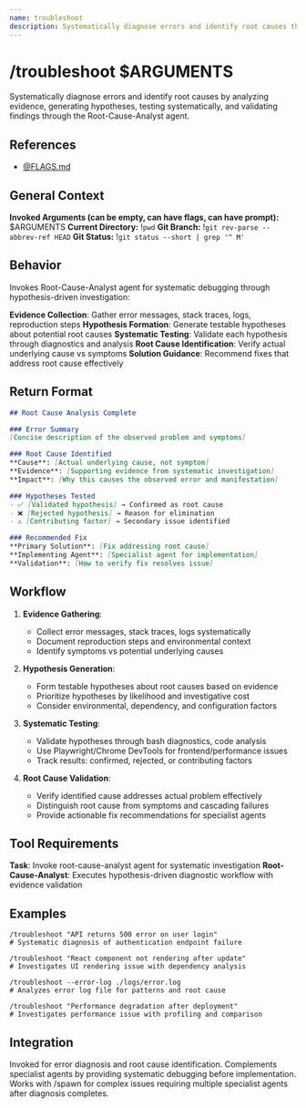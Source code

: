 ```yaml
---
name: troubleshoot
description: Systematically diagnose errors and identify root causes through hypothesis-driven investigation
---
```


# /troubleshoot $ARGUMENTS

Systematically diagnose errors and identify root causes by analyzing evidence, generating hypotheses, testing systematically, and validating findings through the Root-Cause-Analyst agent.

## References
- [@FLAGS.md](../FLAGS.md)

## General Context
**Invoked Arguments (can be empty, can have flags, can have prompt):** $ARGUMENTS
**Current Directory:** !`pwd`
**Git Branch:** !`git rev-parse --abbrev-ref HEAD`
**Git Status:**
!`git status --short | grep '^ M'`

## Behavior

Invokes Root-Cause-Analyst agent for systematic debugging through hypothesis-driven investigation:

**Evidence Collection**: Gather error messages, stack traces, logs, reproduction steps
**Hypothesis Formation**: Generate testable hypotheses about potential root causes
**Systematic Testing**: Validate each hypothesis through diagnostics and analysis
**Root Cause Identification**: Verify actual underlying cause vs symptoms
**Solution Guidance**: Recommend fixes that address root cause effectively

## Return Format

```markdown
## Root Cause Analysis Complete

### Error Summary
[Concise description of the observed problem and symptoms]

### Root Cause Identified
**Cause**: [Actual underlying cause, not symptom]
**Evidence**: [Supporting evidence from systematic investigation]
**Impact**: [Why this causes the observed error and manifestation]

### Hypotheses Tested
- ✅ [Validated hypothesis] → Confirmed as root cause
- ❌ [Rejected hypothesis] → Reason for elimination
- ⚠️ [Contributing factor] → Secondary issue identified

### Recommended Fix
**Primary Solution**: [Fix addressing root cause]
**Implementing Agent**: [Specialist agent for implementation]
**Validation**: [How to verify fix resolves issue]
```

## Workflow

1. **Evidence Gathering**:
   - Collect error messages, stack traces, logs systematically
   - Document reproduction steps and environmental context
   - Identify symptoms vs potential underlying causes

2. **Hypothesis Generation**:
   - Form testable hypotheses about root causes based on evidence
   - Prioritize hypotheses by likelihood and investigative cost
   - Consider environmental, dependency, and configuration factors

3. **Systematic Testing**:
   - Validate hypotheses through bash diagnostics, code analysis
   - Use Playwright/Chrome DevTools for frontend/performance issues
   - Track results: confirmed, rejected, or contributing factors

4. **Root Cause Validation**:
   - Verify identified cause addresses actual problem effectively
   - Distinguish root cause from symptoms and cascading failures
   - Provide actionable fix recommendations for specialist agents

## Tool Requirements

**Task**: Invoke root-cause-analyst agent for systematic investigation
**Root-Cause-Analyst**: Executes hypothesis-driven diagnostic workflow with evidence validation

## Examples

```
/troubleshoot "API returns 500 error on user login"
# Systematic diagnosis of authentication endpoint failure

/troubleshoot "React component not rendering after update"
# Investigates UI rendering issue with dependency analysis

/troubleshoot --error-log ./logs/error.log
# Analyzes error log file for patterns and root cause

/troubleshoot "Performance degradation after deployment"
# Investigates performance issue with profiling and comparison
```

## Integration

Invoked for error diagnosis and root cause identification. Complements specialist agents by providing systematic debugging before implementation. Works with /spawn for complex issues requiring multiple specialist agents after diagnosis completes.
